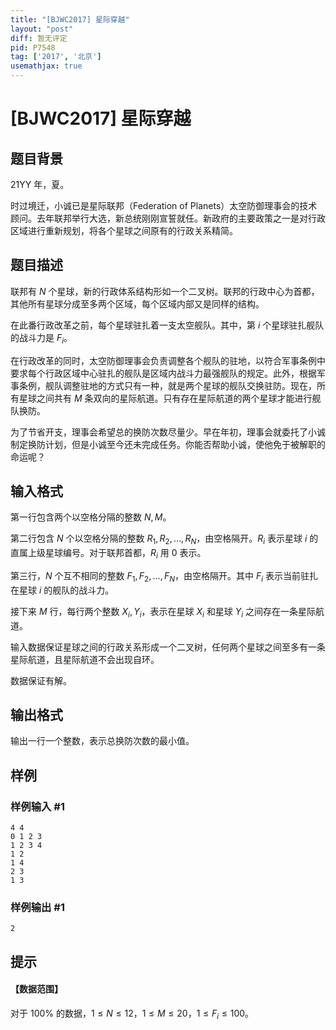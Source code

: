 ```yaml
---
title: "[BJWC2017] 星际穿越"
layout: "post"
diff: 暂无评定
pid: P7548
tag: ['2017', '北京']
usemathjax: true
---
```


# [BJWC2017] 星际穿越
## 题目背景

21YY 年，夏。

时过境迁，小诚已是星际联邦（Federation of Planets）太空防御理事会的技术顾问。去年联邦举行大选，新总统刚刚宣誓就任。新政府的主要政策之一是对行政区域进行重新规划，将各个星球之间原有的行政关系精简。
## 题目描述

联邦有 $N$ 个星球，新的行政体系结构形如一个二叉树。联邦的行政中心为首都，其他所有星球分成至多两个区域，每个区域内部又是同样的结构。

在此番行政改革之前，每个星球驻扎着一支太空舰队。其中，第 $i$ 个星球驻扎舰队的战斗力是 $F_i$。

在行政改革的同时，太空防御理事会负责调整各个舰队的驻地，以符合军事条例中要求每个行政区域中心驻扎的舰队是区域内战斗力最强舰队的规定。此外，根据军事条例，舰队调整驻地的方式只有一种，就是两个星球的舰队交换驻防。现在，所有星球之间共有 $M$ 条双向的星际航道。只有存在星际航道的两个星球才能进行舰队换防。

为了节省开支，理事会希望总的换防次数尽量少。早在年初，理事会就委托了小诚制定换防计划，但是小诚至今还未完成任务。你能否帮助小诚，使他免于被解职的命运呢？
## 输入格式

第一行包含两个以空格分隔的整数 $N,M$。

第二行包含 $N$ 个以空格分隔的整数 $R_1,R_2,…,R_N$，由空格隔开。$R_i$ 表示星球 $i$ 的直属上级星球编号。对于联邦首都，$R_i$ 用 $0$ 表示。

第三行，$N$ 个互不相同的整数 $F_1,F_2,...,F_N$，由空格隔开。其中 $F_i$ 表示当前驻扎在星球 $i$ 的舰队的战斗力。

接下来 $M$ 行，每行两个整数 $X_i,Y_i$，表示在星球 $X_i$ 和星球 $Y_i$ 之间存在一条星际航道。

输入数据保证星球之间的行政关系形成一个二叉树，任何两个星球之间至多有一条星际航道，且星际航道不会出现自环。

数据保证有解。
## 输出格式

输出一行一个整数，表示总换防次数的最小值。
## 样例

### 样例输入 #1
```
4 4
0 1 2 3
1 2 3 4
1 2
1 4
2 3
1 3
```
### 样例输出 #1
```
2
```
## 提示

#### 【数据范围】

对于 $100\%$ 的数据，$1 \le N \le 12$，$1 \le M \le 20$，$1 \le F_i \le 100$。
